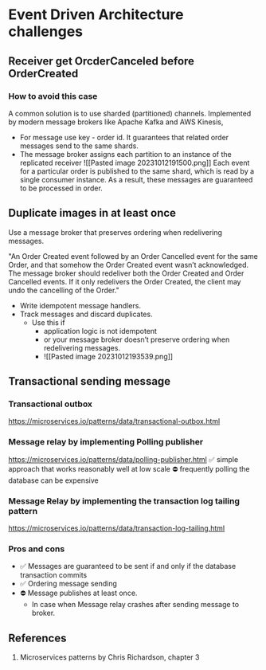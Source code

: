# Event Driven Architecture challenges 

## Receiver get OrcderCanceled  before OrderCreated
### How to avoid this case
A common solution is to use sharded (partitioned) channels. Implemented  by modern message brokers like Apache Kafka and AWS Kinesis, 
- For message use key - order id. It guarantees that related order messages send to the same shards. 
- The message broker assigns each partition to an instance of the replicated receiver
![[Pasted image 20231012191500.png]]
Each event for a particular order is published to the same shard, which is read by a single consumer instance. As a result, these messages are guaranteed to be processed in order.
## Duplicate images in at least once 
Use a message broker that preserves ordering when redelivering messages.

"An Order Created event followed by an Order Cancelled event for the same Order, and that somehow the Order Created event wasn’t acknowledged. The message broker should redeliver both the Order Created and Order Cancelled events. If it only 
redelivers the Order Created, the client may undo the cancelling of the Order."

- Write idempotent message handlers.
- Track messages and discard duplicates.
	- Use this if
		- application logic is not idempotent
		- or your message broker doesn’t preserve ordering when redelivering messages.
		- ![[Pasted image 20231012193539.png]]

## Transactional sending message
### Transactional outbox
https://microservices.io/patterns/data/transactional-outbox.html
### Message relay by implementing Polling publisher
https://microservices.io/patterns/data/polling-publisher.html
✅ simple approach that works reasonably well at low scale
⛔  frequently polling the database can be expensive

### Message Relay by implementing  the transaction log tailing pattern
https://microservices.io/patterns/data/transaction-log-tailing.html

### Pros and cons
- ✅  Messages are guaranteed to be sent if and only if the database transaction commits
- ✅  Ordering message sending
- ⛔ Message publishes at least once.  
	- In case when Message relay crashes after sending message to broker. 

## References
1.  Microservices patterns by Chris Richardson, chapter 3 